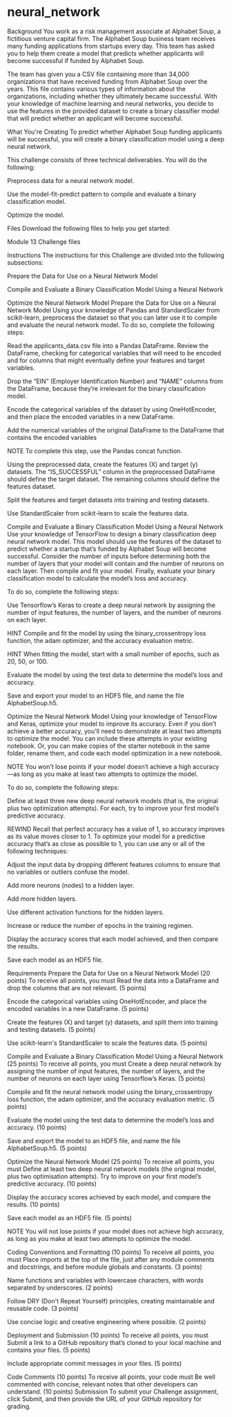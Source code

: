 # neural_network


Background
You work as a risk management associate at Alphabet Soup, a fictitious venture capital firm. The Alphabet Soup business team receives many funding applications from startups every day. This team has asked you to help them create a model that predicts whether applicants will become successful if funded by Alphabet Soup.

The team has given you a CSV file containing more than 34,000 organizations that have received funding from Alphabet Soup over the years. This file contains various types of information about the organizations, including whether they ultimately became successful. With your knowledge of machine learning and neural networks, you decide to use the features in the provided dataset to create a binary classifier model that will predict whether an applicant will become successful.

What You're Creating
To predict whether Alphabet Soup funding applicants will be successful, you will create a binary classification model using a deep neural network.

This challenge consists of three technical deliverables. You will do the following:

Preprocess data for a neural network model.

Use the model-fit-predict pattern to compile and evaluate a binary classification model.

Optimize the model.

Files
Download the following files to help you get started:

Module 13 Challenge files

Instructions
The instructions for this Challenge are divided into the following subsections:

Prepare the Data for Use on a Neural Network Model

Compile and Evaluate a Binary Classification Model Using a Neural Network

Optimize the Neural Network Model
Prepare the Data for Use on a Neural Network Model
Using your knowledge of Pandas and StandardScaler from scikit-learn, preprocess the dataset so that you can later use it to compile and evaluate the neural network model. To do so, complete the following steps:

Read the applicants_data.csv file into a Pandas DataFrame. Review the DataFrame, checking for categorical variables that will need to be encoded and for columns that might eventually define your features and target variables.

Drop the “EIN” (Employer Identification Number) and “NAME” columns from the DataFrame, because they’re irrelevant for the binary classification model.

Encode the categorical variables of the dataset by using OneHotEncoder, and then place the encoded variables in a new DataFrame.

Add the numerical variables of the original DataFrame to the DataFrame that contains the encoded variables

NOTE
To complete this step, use the Pandas concat function.

Using the preprocessed data, create the features (X) and target (y) datasets. The “IS_SUCCESSFUL” column in the preprocessed DataFrame should define the target dataset. The remaining columns should define the features dataset.

Split the features and target datasets into training and testing datasets.

Use StandardScaler from scikit-learn to scale the features data.

Compile and Evaluate a Binary Classification Model Using a Neural Network
Use your knowledge of TensorFlow to design a binary classification deep neural network model. This model should use the features of the dataset to predict whether a startup that’s funded by Alphabet Soup will become successful. Consider the number of inputs before determining both the number of layers that your model will contain and the number of neurons on each layer. Then compile and fit your model. Finally, evaluate your binary classification model to calculate the model’s loss and accuracy.

To do so, complete the following steps:

Use Tensorflow’s Keras to create a deep neural network by assigning the number of input features, the number of layers, and the number of neurons on each layer.

HINT
Compile and fit the model by using the binary_crossentropy loss function, the adam optimizer, and the accuracy evaluation metric.

HINT
When fitting the model, start with a small number of epochs, such as 20, 50, or 100.

Evaluate the model by using the test data to determine the model’s loss and accuracy.

Save and export your model to an HDF5 file, and name the file AlphabetSoup.h5.

Optimize the Neural Network Model
Using your knowledge of TensorFlow and Keras, optimize your model to improve its accuracy. Even if you don’t achieve a better accuracy, you'll need to demonstrate at least two attempts to optimize the model. You can include these attempts in your existing notebook. Or, you can make copies of the starter notebook in the same folder, rename them, and code each model optimization in a new notebook.

NOTE
You won’t lose points if your model doesn’t achieve a high accuracy—as long as you make at least two attempts to optimize the model.

To do so, complete the following steps:

Define at least three new deep neural network models (that is, the original plus two optimization attempts). For each, try to improve your first model’s predictive accuracy.

REWIND
Recall that perfect accuracy has a value of 1, so accuracy improves as its value moves closer to 1. To optimize your model for a predictive accuracy that’s as close as possible to 1, you can use any or all of the following techniques:

Adjust the input data by dropping different features columns to ensure that no variables or outliers confuse the model.

Add more neurons (nodes) to a hidden layer.

Add more hidden layers.

Use different activation functions for the hidden layers.

Increase or reduce the number of epochs in the training regimen.

Display the accuracy scores that each model achieved, and then compare the results.

Save each model as an HDF5 file.

Requirements
Prepare the Data for Use on a Neural Network Model (20 points)
To receive all points, you must
Read the data into a DataFrame and drop the columns that are not relevant. (5 points)

Encode the categorical variables using OneHotEncoder, and place the encoded variables in a new DataFrame. (5 points)

Create the features (X) and target (y) datasets, and split them into training and testing datasets. (5 points)

Use scikit-learn's StandardScaler to scale the features data. (5 points)

Compile and Evaluate a Binary Classification Model Using a Neural Network (25 points)
To receive all points, you must
Create a deep neural network by assigning the number of input features, the number of layers, and the number of neurons on each layer using Tensorflow’s Keras. (5 points)

Compile and fit the neural network model using the binary_crossentropy loss function, the adam optimizer, and the accuracy evaluation metric. (5 points)

Evaluate the model using the test data to determine the model’s loss and accuracy. (10 points)

Save and export the model to an HDF5 file, and name the file AlphabetSoup.h5. (5 points)

Optimize the Neural Network Model (25 points)
To receive all points, you must
Define at least two deep neural network models (the original model, plus two optimisation attempts). Try to improve on your first model’s predictive accuracy. (10 points)

Display the accuracy scores achieved by each model, and compare the results. (10 points)

Save each model as an HDF5 file. (5 points)

NOTE
You will not lose points if your model does not achieve high accuracy, as long as you make at least two attempts to optimize the model.

Coding Conventions and Formatting (10 points)
To receive all points, you must
Place imports at the top of the file, just after any module comments and docstrings, and before module globals and constants. (3 points)

Name functions and variables with lowercase characters, with words separated by underscores. (2 points)

Follow DRY (Don't Repeat Yourself) principles, creating maintainable and reusable code. (3 points)

Use concise logic and creative engineering where possible. (2 points)

Deployment and Submission (10 points)
To receive all points, you must
Submit a link to a GitHub repository that’s cloned to your local machine and contains your files. (5 points)

Include appropriate commit messages in your files. (5 points)

Code Comments (10 points)
To receive all points, your code must
Be well commented with concise, relevant notes that other developers can understand. (10 points)
Submission
To submit your Challenge assignment, click Submit, and then provide the URL of your GitHub repository for grading.
